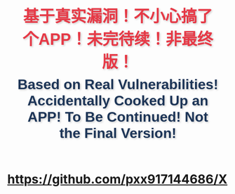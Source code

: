 <div style="text-align: center; font-family: 'Arial', sans-serif; color: #e63946; padding: 20px;">
  <h1 style="font-size: 36px; font-weight: bold; margin: 10px 0; text-shadow: 2px 2px 4px rgba(0,0,0,0.2);">
    基于真实漏洞！不小心搞了个APP！未完待续！非最终版！
  </h1>
  <h1 style="font-size: 32px; font-weight: bold; color: #1d3557; margin: 10px 0; text-shadow: 2px 2px 4px rgba(0,0,0,0.2);">
    Based on Real Vulnerabilities! Accidentally Cooked Up an APP! To Be Continued! Not the Final Version!
  </h1>
</div>

# https://github.com/pxx917144686/X

